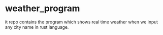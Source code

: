# weather_program
it repo contains the program which shows real time weather when we input any city name in rust language.
